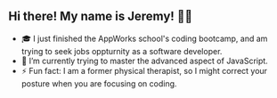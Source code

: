 ## Hi there! My name is Jeremy! :wave::wave:
- :mortar_board: I just finished the AppWorks school's coding bootcamp, and am trying to seek jobs oppturnity as a software developer.
- 🌱 I’m currently trying to master the advanced aspect of JavaScript.
- ⚡ Fun fact: I am a former physical therapist, so I might correct your posture when you are focusing on coding.

<!--
**ZhiHsuanPeng/ZhiHsuanPeng** is a ✨ _special_ ✨ repository because its `README.md` (this file) appears on your GitHub profile.

Here are some ideas to get you started:

- 🔭 I’m currently working on ...
- 🌱 I’m currently learning ...
- 👯 I’m looking to collaborate on ...
- 🤔 I’m looking for help with ...
- 💬 Ask me about ...
- 📫 How to reach me: ...
- 😄 Pronouns: ...
- ⚡ Fun fact: ...
-->
